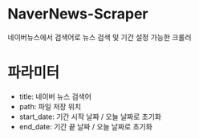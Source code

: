 # NaverNews-Scraper
네이버뉴스에서 검색어로 뉴스 검색 및 기간 설정 가능한 크롤러

# 파라미터
* title: 네이버 뉴스 검색어
* path: 파일 저장 위치
* start_date: 기간 시작 날짜 / 오늘 날짜로 초기화
* end_date: 기간 끝 날짜 / 오늘 날짜로 초기화
